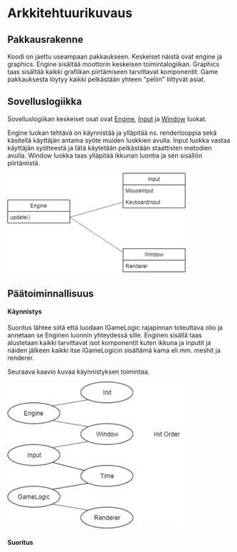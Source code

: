 # Arkkitehtuurikuvaus

## Pakkausrakenne

Koodi on jaettu useampaan pakkaukseen. Keskeiset näistä ovat engine ja graphics. Engine sisältää moottorin keskeisen toimintalogiikan. Graphics taas sisältää kaikki grafiikan piirtämiseen tarvittavat komponentit.
Game pakkauksesta löytyy kaikki pelkästään yhteen "peliin" liittyvät asiat.

## Sovelluslogiikka

Sovelluslogiikan keskeiset osat ovat [Engine](https://github.com/brontto/ot-LightWeightSaurus/blob/master/LightWeightSaurus/src/main/java/engine/Engine.java), 
[Input](https://github.com/brontto/ot-LightWeightSaurus/blob/master/LightWeightSaurus/src/main/java/engine/Input.java) ja [Window](https://github.com/brontto/ot-LightWeightSaurus/blob/master/LightWeightSaurus/src/main/java/engine/Window.java) luokat. 

Engine luokan tehtävä on käynnistää ja ylläpitää ns. renderlooppia sekä käsitellä käyttäjän antama syöte muiden luokkien avulla. Input luokka vastaa käyttäjän syötteestä ja tätä käytetään pelkästään staattisten metodien avulla. Window luokka taas ylläpitää ikkunan luontia ja sen sisällön piirtämistä. 

<img src="https://github.com/brontto/ot-LightWeightSaurus/blob/master/dokumentaatio/Kuvat/alustavatluokat.png?raw=true" width="400">

## Päätoiminnallisuus

#### Käynnistys

Suoritus lähtee siitä että luodaan IGameLogic rajapinnan toteuttava olio ja annetaan se Enginen luonnin yhteydessä sille. 
Enginen sisällä taas alustetaan kaikki tarvittavat isot komponentit kuten ikkuna ja inputit ja näiden jälkeen kaikki itse IGameLogicin sisältämä kama eli mm. meshit ja renderer.  

Seuraava kaavio kuvaa käynnistyksen toimintaa. 

<img src="https://github.com/brontto/ot-LightWeightSaurus/blob/master/dokumentaatio/Kuvat/kaynnistyskaavio.png?raw=true" width="400">

#### Suoritus


